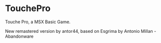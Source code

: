 # TouchePro
Touche Pro, a MSX Basic Game.

New remastered version by antor44, based on Esgrima by Antonio Millan - Abandonware
